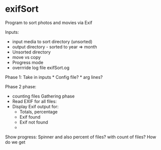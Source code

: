 # exifSort
Program to sort photos and movies via Exif

Inputs:
* input media to sort directory (unsorted)
* output directory - sorted to year => month
* Unsorted directory
* move vs copy 
* Progress mode
* overrride log file exifSort.og

Phase 1:
Take in inputs
	* Config file? 
	* arg lines?

Phase 2 phase:
* counting files
Gathering phase
* Read EXIF for all files:
* Display Exif output for:
	* Totals, percentage
	* Exif found
	* Exif not found
	* 
Show progress:
Spinner and also percent of files? with count of files? How do we get 
